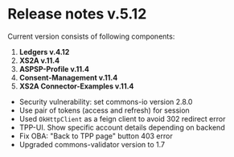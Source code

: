 # Release notes v.5.12

Current version consists of following components:

1. **Ledgers v.4.12**
2. **XS2A v.11.4**
3. **ASPSP-Profile v.11.4**
4. **Consent-Management v.11.4**
5. **XS2A Connector-Examples v.11.4**

-   Security vulnerability: set commons-io version 2.8.0
-   Use pair of tokens (access and refresh) for session
-   Used `OkHttpClient` as a feign client to avoid 302 redirect error
-   TPP-UI. Show specific account details depending on backend
-   Fix OBA: "Back to TPP page" button 403 error
-   Upgraded commons-validator version to 1.7
